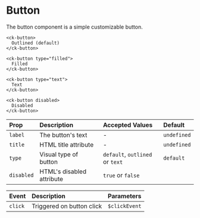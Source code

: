 # Button

The button component is a simple customizable button.

<CkButtonExample/>

```vue
<ck-button>
  Outlined (default)
</ck-button>

<ck-button type="filled">
  Filled
</ck-button>

<ck-button type="text">
  Text
</ck-button>

<ck-button disabled>
  Disabled
</ck-button>
```

| Prop       | Description               | Accepted Values                 | Default     |
| :--------- | :------------------------ | :------------------------------ | :---------- |
| `label`    | The button's text         | -                               | `undefined` |
| `title`    | HTML title attribute      | -                               | `undefined` |
| `type`     | Visual type of button     | `default`, `outlined` or `text` | `default`   |
| `disabled` | HTML's disabled attribute | `true` or `false` || 1 or 0     | `false`     |

| Event   | Description               | Parameters    |
| :------ | :------------------------ | :------------ |
| `click` | Triggered on button click | `$clickEvent` |

<script setup>
import CkButtonExample from './CkButtonExample.vue'
</script>

